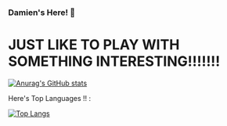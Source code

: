 ### Damien's Here! 👋

<!--
**MD-20880/MD-20880** is a ✨ _special_ ✨ repository because its `README.md` (this file) appears on your GitHub profile.

Here are some ideas to get you started:

- 🔭 I’m currently working on ...
- 🌱 I’m currently learning ...
- 👯 I’m looking to collaborate on ...
- 🤔 I’m looking for help with ...
- 💬 Ask me about ...
- 📫 How to reach me: ...
- 😄 Pronouns: ...
- ⚡ Fun fact: ...
-->
# JUST LIKE TO PLAY WITH SOMETHING INTERESTING!!!!!!!

[![Anurag's GitHub stats](https://github-readme-stats.vercel.app/api?username=MD-20880)](https://github.com/anuraghazra/github-readme-stats)

Here's Top Languages !! :



[![Top Langs](https://github-readme-stats.vercel.app/api/top-langs/?username=MD-20880)](https://github.com/anuraghazra/github-readme-stats)
